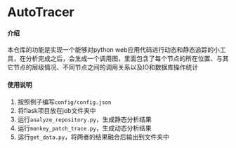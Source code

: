 # AutoTracer

#### 介绍
本仓库的功能是实现一个能够对python web应用代码进行动态和静态追踪的小工具，在分析完成之后，会生成一个调用图，里面包含了每个节点的所在位置、与其它节点的层级情况、不同节点之间的调用关系以及IO和数据库操作统计

#### 使用说明

1. 按照例子编写`config/config.json`
2. 将flask项目放在job文件夹中
3. 运行`analyze_repository.py`，生成静态分析结果
4. 运行`monkey_patch_trace.py`，生成动态分析结果
5. 运行`get_data.py`，将两者的结果融合后输出到文件夹中

